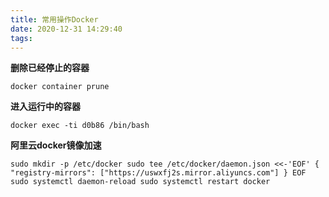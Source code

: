 ```yaml
---
title: 常用操作Docker
date: 2020-12-31 14:29:40
tags:
---
```

**删除已经停止的容器**
```
docker container prune
```

**进入运行中的容器**
```
docker exec -ti d0b86 /bin/bash 
```

**阿里云docker镜像加速**
```
sudo mkdir -p /etc/docker sudo tee /etc/docker/daemon.json <<-'EOF' { "registry-mirrors": ["https://uswxfj2s.mirror.aliyuncs.com"] } EOF sudo systemctl daemon-reload sudo systemctl restart docker
```
